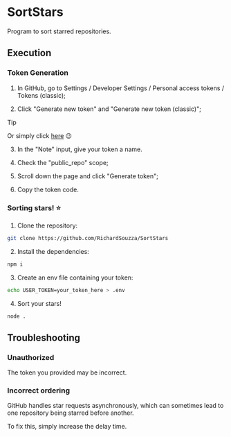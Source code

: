 # SortStars

Program to sort starred repositories.

## Execution

### Token Generation

1. In GitHub, go to Settings / Developer Settings / Personal access tokens / Tokens (classic);

2. Click "Generate new token" and "Generate new token (classic)";

> [!TIP]
> Or simply click [here](https://github.com/settings/tokens/new) 😉

3. In the "Note" input, give your token a name.

4. Check the "public_repo" scope;

5. Scroll down the page and click "Generate token";

6. Copy the token code.

### Sorting stars! ⭐

1. Clone the repository:

```sh
git clone https://github.com/RichardSouzza/SortStars
```

2. Install the dependencies:

```sh
npm i
```

3. Create an env file containing your token:

```sh
echo USER_TOKEN=your_token_here > .env
```

4. Sort your stars!

```sh
node .
```

## Troubleshooting

### Unauthorized

The token you provided may be incorrect.

### Incorrect ordering

GitHub handles star requests asynchronously, which can
sometimes lead to one repository being starred before another.

To fix this, simply increase the delay time.
